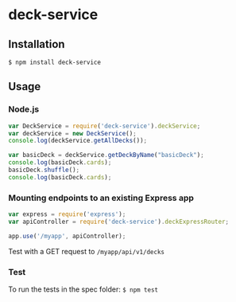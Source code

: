# deck-service

## Installation
`$ npm install deck-service` 

## Usage

### Node.js
```javascript
var DeckService = require('deck-service').deckService;
var deckService = new DeckService();
console.log(deckService.getAllDecks());

var basicDeck = deckService.getDeckByName("basicDeck");
console.log(basicDeck.cards);
basicDeck.shuffle();
console.log(basicDeck.cards);
```

### Mounting endpoints to an existing Express app
```javascript
var express = require('express');
var apiController = require('deck-service').deckExpressRouter;

app.use('/myapp', apiController);
```
Test with a GET request to `/myapp/api/v1/decks`

### Test
To run the tests in the spec folder: 
`$ npm test`
